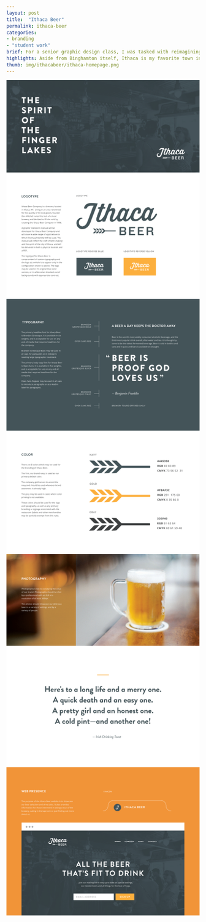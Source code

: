 ```yaml
---
layout: post
title:  "Ithaca Beer"
permalink: ithaca-beer
categories:
- branding
- "student work"
brief: For a senior graphic design class, I was tasked with reimagining the identity of a local business. I chose to work on Ithaca Beer, a brewery an hour west of Binghamton. Over the course of the semester, I created a visual identity for the company and applied it across various touchpoints and mediums.
highlights: Aside from Binghamton itself, Ithaca is my favorite town in Central New York (it's gorges, as they say) and working on a brewery brand gave me tons of stuff to play with. Plus, the beer they make is actually really good, so taking a field trip there for &#8220;research purposes&#8221; was a no brainer.
thumb: img/ithacabeer/ithaca-homepage.png
---
```


<div class="flush--bottom">
  <div class="margin-bottom">
    <div class="border margin-image">
      <img src="/img/ithacabeer/ithaca1.png">
    </div>
  </div>
  <div class="margin-bottom">
    <div class="border margin-image">
      <img src="/img/ithacabeer/ithaca2.png">
    </div>
  </div>
  <div class="margin-bottom">
    <div class="border margin-image">
      <img src="/img/ithacabeer/ithaca3.png">
    </div>
  </div>
  <div class="margin-bottom">
    <div class="border margin-image">
      <img src="/img/ithacabeer/ithaca4.png">
    </div>
  </div>
  <div class="margin-bottom">
    <div class="border margin-image">
    <img src="/img/ithacabeer/ithaca5.png">
  </div>
</div>
<div class="margin-bottom">
  <div class="border margin-image">
    <img src="/img/ithacabeer/ithaca6.png"></div>
    </div>
  <div class="border"><img src="/img/ithacabeer/ithaca7.png"></div>
</div>
